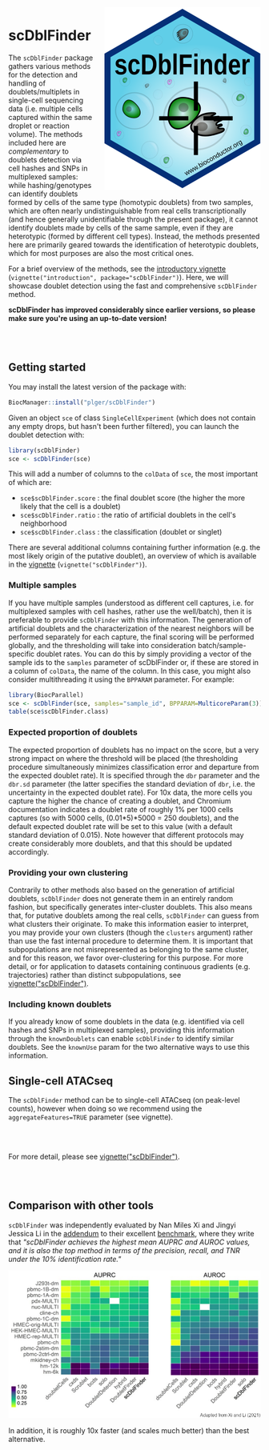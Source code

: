 <img align="right" style="margin-left: 20px; margin-bottom: 10px;" src="inst/docs/sticker.svg"/>

# scDblFinder

The `scDblFinder` package gathers various methods for the detection and handling of doublets/multiplets in single-cell sequencing data (i.e. multiple cells captured within the same droplet or reaction volume). The methods included here are _complementary_ to doublets detection via cell hashes and SNPs in multiplexed samples: while hashing/genotypes can identify doublets formed by cells of the same type (homotypic doublets) from two samples, which are often nearly undistinguishable from real cells transcriptionally (and hence generally unidentifiable through the present package), it cannot identify doublets made by cells of the same sample, even if they are heterotypic (formed by different cell types). Instead, the methods presented here are primarily geared towards the identification of heterotypic doublets, which for most purposes are also the most critical ones.

For a brief overview of the methods, see the [introductory vignette](https://bioconductor.org/packages/devel/bioc/vignettes/scDblFinder/inst/doc/introduction.html) (`vignette("introduction", package="scDblFinder")`). Here, we will showcase doublet detection using the fast and comprehensive `scDblFinder` method.

**scDblFinder has improved considerably since earlier versions, so please make sure you're using an up-to-date version!**

<br/><br/>

## Getting started

You may install the latest version of the package with:
```r
BiocManager::install("plger/scDblFinder")
```

Given an object `sce` of class `SingleCellExperiment` (which does not contain any empty drops, but hasn't been further filtered), you can launch the doublet detection with:

```r
library(scDblFinder)
sce <- scDblFinder(sce)
```

This will add a number of columns to the `colData` of `sce`, the most important of which are:

* `sce$scDblFinder.score` : the final doublet score (the higher the more likely that the cell is a doublet)
* `sce$scDblFinder.ratio` : the ratio of artificial doublets in the cell's neighborhood
* `sce$scDblFinder.class` : the classification (doublet or singlet)

There are several additional columns containing further information (e.g. the most likely origin of the putative doublet), an overview of which is available in the [vignette](https://bioconductor.org/packages/devel/bioc/vignettes/scDblFinder/inst/doc/scDblFinder.html) (`vignette("scDblFinder")`).

### Multiple samples

If you have multiple samples (understood as different cell captures, i.e. for multiplexed samples with cell hashes, rather use the well/batch), then it is preferable to provide `scDblFinder` with this information. The generation of artificial doublets and the characterization of the nearest neighbors will be performed separately for each capture, the final scoring will be performed globally, and the thresholding will take into consideration batch/sample-specific doublet rates. You can do this by simply providing a vector of the sample ids to the `samples` parameter of scDblFinder or,
if these are stored in a column of `colData`, the name of the column. In this case,
you might also consider multithreading it using the `BPPARAM` parameter. For example:

```r
library(BiocParallel)
sce <- scDblFinder(sce, samples="sample_id", BPPARAM=MulticoreParam(3))
table(sce$scDblFinder.class)
```

### Expected proportion of doublets

The expected proportion of doublets has no impact on the score, but a very strong impact on where the threshold will be placed (the thresholding procedure simultaneously minimizes classification error and departure from the expected doublet rate). It is specified through the `dbr` parameter and the `dbr.sd` parameter (the latter specifies the standard deviation of `dbr`, i.e. the uncertainty in the expected doublet rate). For 10x data, the more cells you capture the higher the chance of creating a doublet, and Chromium documentation indicates a doublet rate of roughly 1\% per 1000 cells captures (so with 5000 cells, (0.01\*5)\*5000 = 250 doublets), and the default expected doublet rate will be set to this value (with a default standard deviation of 0.015). Note however that different protocols may create considerably more doublets, and that this should be updated accordingly.

### Providing your own clustering

Contrarily to other methods also based on the generation of artificial doublets, `scDblFinder` does not generate them in an entirely random fashion, but specifically generates inter-cluster doublets. This also means that, for putative doublets among the real cells, `scDblFinder` can guess from what clusters their originate. To make this information easier to interpret, you may provide your own clusters (though the `clusters` argument) rather than use the fast internal procedure to determine them. It is important that subpopulations are not misrepresented as belonging to the same cluster, and for this reason, we favor over-clustering for this purpose. For more detail, or for application to datasets containing continuous gradients (e.g. trajectories) rather than distinct subpopulations, see [vignette("scDblFinder")](https://bioconductor.org/packages/devel/bioc/vignettes/scDblFinder/inst/doc/scDblFinder.html).

### Including known doublets

If you already know of some doublets in the data (e.g. identified via cell hashes and SNPs in multiplexed samples), providing this information through the `knownDoublets` can enable `scDblFinder` to identify similar doublets. See the `knownUse` param for the two alternative ways to use this information.

## Single-cell ATACseq

The `scDblFinder` method can be to single-cell ATACseq (on peak-level counts), however when doing so we recommend using the `aggregateFeatures=TRUE` parameter (see vignette).

<br/><br/>

For more detail, please see [vignette("scDblFinder")](https://bioconductor.org/packages/devel/bioc/vignettes/scDblFinder/inst/doc/scDblFinder.html).

<br/><br/>

## Comparison with other tools

`scDblFinder` was independently evaluated by Nan Miles Xi and Jingyi Jessica Li in the [addendum](https://arxiv.org/abs/2101.08860) to their excellent [benchmark](https://doi.org/10.1016/j.cels.2020.11.008), where they write that _"scDblFinder achieves the highest mean AUPRC and AUROC values, and it is also the top method in terms of the precision, recall, and TNR under the 10% identification rate."_ 

<img src="inst/docs/scDblFinder_comparison.png" alt="Benchmark of doublet detection methods (Xi and Li 2021)"/>

In addition, it is roughly 10x faster (and scales much better) than the best alternative.
